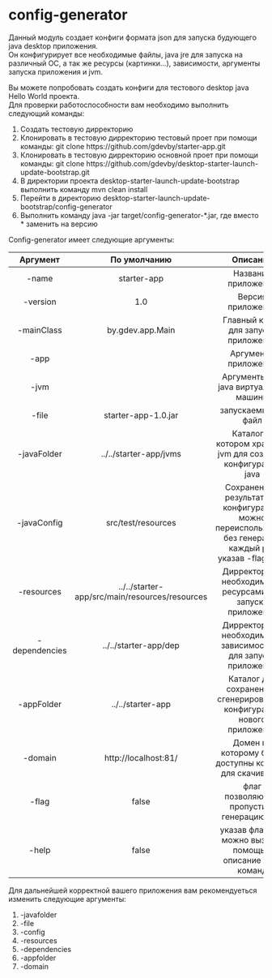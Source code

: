 # config-generator

Данный модуль создает конфиги формата json для запуска будующего java desktop приложения. <br>
Он конфигурирует все необходимые файлы, java jre для запуска на различный ОС, а так же ресурсы (картинки...), зависимости, аргументы запуска приложения и jvm.<br>

Вы можете попробовать создать конфиги для тестового desktop java Hello World проекта.</br>
Для проверки работоспособности вам необходимо выполнить следующий команды:<br>
<ol>
<li>Создать тестовую дирректорию</li>
<li>Клонировать в тестовую дирректорию тестовый проет при помощи команды: git clone https://github.com/gdevby/starter-app.git</li>
<li>Клонировать в тестовую дирректорию основной проет при помощи команды: git clone https://github.com/gdevby/desktop-starter-launch-update-bootstrap.git<br></li>
<li>В директории проекта desktop-starter-launch-update-bootstrap выполнить команду mvn clean install</li>
<li>Перейти в директорию desktop-starter-launch-update-bootstrap/config-generator</li>
<li>Выполнить команду java -jar target/config-generator-*.jar, где вместо * заменить на версию</li>

</ol>
Сonfig-generator имеет следующие аргументы:<br>

| Аргумент | По умолчанию  | Описание  |
| :------: | :-----------: | :-------: |
| -name| starter-app |Название приложения|  
| -version| 1.0 |Версия приложения|  
| -mainClass| by.gdev.app.Main |Главный класс для запуска приложения|  
| -app|  |Aргументы приложения|  
| -jvm|   |Aргументы для java виртуальной машины|
| -file| starter-app-1.0.jar |запускаемый jar файл |  
| -javaFolder| ../../starter-app/jvms |Каталог, в котором хранится jvm для создания конфигурации java |  
| -javaConfig| src/test/resources |Сохраненный результат jvm конфигурации, можно переиспользовать без генерации каждый раз указав -flag=true|  
| -resources| ../../starter-app/src/main/resources/resources |Дирректория с необходимыми ресурсами для запуска приложения|  
| -dependencies| ../../starter-app/dep |Дирректория с необходимыми зависимостями для запуска приложения|  
| -appFolder| ../../starter-app |Каталог для сохраненной сгенерированной конфигурации нового приложения|  
| -domain| http://localhost:81/ |Домен по которому будут доступны конфиги для скачивания|  
| -flag| false |флаг позволяющий пропустить генерацию java|  
| -help| false |указав флаг true можно вызвать помощь с описание всех команд|  

Для дальнейшей корректной вашего приложения вам рекомендуеться изменить следующие аргументы:
<ol>
	<li>-javafolder</li>
	<li>-file</li>
	<li>-config</li>
	<li>-resources</li>
	<li>-dependencies</li>
	<li>-appfolder</li>
	<li>-domain</li>
</ol>